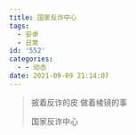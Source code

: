 ```yaml
---
title: 国家反诈中心
tags:
  - 安卓
  - 日常
id: '552'
categories:
  - - 动态
date: 2021-09-09 21:14:07
---
```


> 披着反诈的皮 做着棱镜的事
>
> 国家反诈中心
